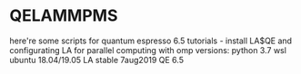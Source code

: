 # QELAMMPMS
here're some scripts for quantum espresso 6.5
tutorials - install LA$QE and configurating LA for parallel computing with omp
versions:
python 3.7
wsl ubuntu 18.04/19.05
LA stable 7aug2019
QE 6.5
